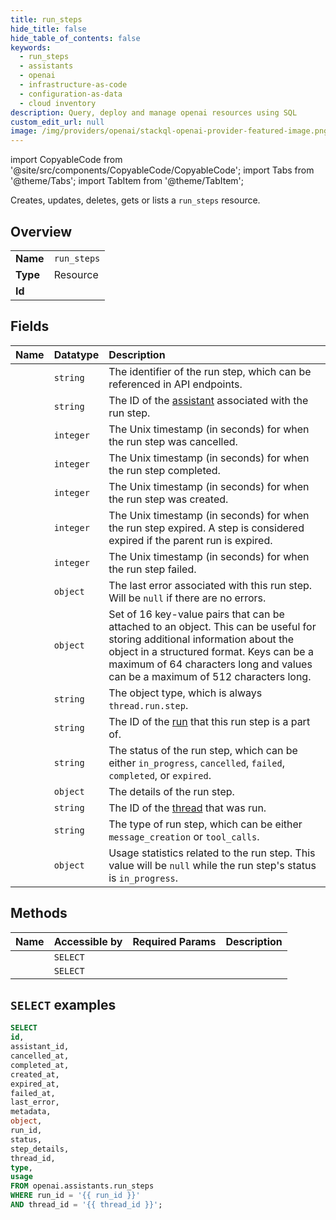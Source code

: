 ```yaml
---
title: run_steps
hide_title: false
hide_table_of_contents: false
keywords:
  - run_steps
  - assistants
  - openai
  - infrastructure-as-code
  - configuration-as-data
  - cloud inventory
description: Query, deploy and manage openai resources using SQL
custom_edit_url: null
image: /img/providers/openai/stackql-openai-provider-featured-image.png
---
```


import CopyableCode from '@site/src/components/CopyableCode/CopyableCode';
import Tabs from '@theme/Tabs';
import TabItem from '@theme/TabItem';

Creates, updates, deletes, gets or lists a <code>run_steps</code> resource.

## Overview
<table><tbody>
<tr><td><b>Name</b></td><td><code>run_steps</code></td></tr>
<tr><td><b>Type</b></td><td>Resource</td></tr>
<tr><td><b>Id</b></td><td><CopyableCode code="openai.assistants.run_steps" /></td></tr>
</tbody></table>

## Fields
| Name | Datatype | Description |
|:-----|:---------|:------------|
| <CopyableCode code="id" /> | `string` | The identifier of the run step, which can be referenced in API endpoints. |
| <CopyableCode code="assistant_id" /> | `string` | The ID of the [assistant](/docs/api-reference/assistants) associated with the run step. |
| <CopyableCode code="cancelled_at" /> | `integer` | The Unix timestamp (in seconds) for when the run step was cancelled. |
| <CopyableCode code="completed_at" /> | `integer` | The Unix timestamp (in seconds) for when the run step completed. |
| <CopyableCode code="created_at" /> | `integer` | The Unix timestamp (in seconds) for when the run step was created. |
| <CopyableCode code="expired_at" /> | `integer` | The Unix timestamp (in seconds) for when the run step expired. A step is considered expired if the parent run is expired. |
| <CopyableCode code="failed_at" /> | `integer` | The Unix timestamp (in seconds) for when the run step failed. |
| <CopyableCode code="last_error" /> | `object` | The last error associated with this run step. Will be `null` if there are no errors. |
| <CopyableCode code="metadata" /> | `object` | Set of 16 key-value pairs that can be attached to an object. This can be useful for storing additional information about the object in a structured format. Keys can be a maximum of 64 characters long and values can be a maximum of 512 characters long. |
| <CopyableCode code="object" /> | `string` | The object type, which is always `thread.run.step`. |
| <CopyableCode code="run_id" /> | `string` | The ID of the [run](/docs/api-reference/runs) that this run step is a part of. |
| <CopyableCode code="status" /> | `string` | The status of the run step, which can be either `in_progress`, `cancelled`, `failed`, `completed`, or `expired`. |
| <CopyableCode code="step_details" /> | `object` | The details of the run step. |
| <CopyableCode code="thread_id" /> | `string` | The ID of the [thread](/docs/api-reference/threads) that was run. |
| <CopyableCode code="type" /> | `string` | The type of run step, which can be either `message_creation` or `tool_calls`. |
| <CopyableCode code="usage" /> | `object` | Usage statistics related to the run step. This value will be `null` while the run step's status is `in_progress`. |

## Methods
| Name | Accessible by | Required Params | Description |
|:-----|:--------------|:----------------|:------------|
| <CopyableCode code="get_run_step" /> | `SELECT` | <CopyableCode code="run_id, step_id, thread_id" /> |  |
| <CopyableCode code="list_run_steps" /> | `SELECT` | <CopyableCode code="run_id, thread_id" /> |  |

## `SELECT` examples




```sql
SELECT
id,
assistant_id,
cancelled_at,
completed_at,
created_at,
expired_at,
failed_at,
last_error,
metadata,
object,
run_id,
status,
step_details,
thread_id,
type,
usage
FROM openai.assistants.run_steps
WHERE run_id = '{{ run_id }}'
AND thread_id = '{{ thread_id }}';
```